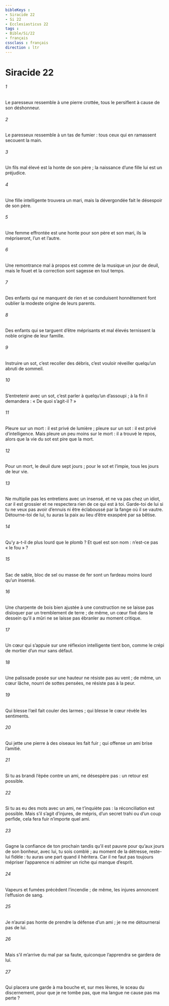 ```yaml
---
bibleKeys : 
- Siracide 22
- Si 22
- Ecclesiasticus 22
tags : 
- Bible/Si/22
- français
cssclass : français
direction : ltr
---
```


# Siracide 22

###### 1
Le paresseux ressemble à une pierre crottée,
tous le persiflent à cause de son déshonneur.
###### 2
Le paresseux ressemble à un tas de fumier :
tous ceux qui en ramassent secouent la main.
###### 3
Un fils mal élevé est la honte de son père ;
la naissance d’une fille lui est un préjudice.
###### 4
Une fille intelligente trouvera un mari,
mais la dévergondée fait le désespoir de son père.
###### 5
Une femme effrontée est une honte pour son père et son mari,
ils la mépriseront, l’un et l’autre.
###### 6
Une remontrance mal à propos
est comme de la musique un jour de deuil,
mais le fouet et la correction sont sagesse en tout temps.
###### 7
Des enfants qui ne manquent de rien et se conduisent honnêtement
font oublier la modeste origine de leurs parents.
###### 8
Des enfants qui se targuent d’être méprisants et mal élevés
ternissent la noble origine de leur famille.
###### 9
Instruire un sot, c’est recoller des débris,
c’est vouloir réveiller quelqu’un abruti de sommeil.
###### 10
S’entretenir avec un sot, c’est parler à quelqu’un d’assoupi ;
à la fin il demandera : « De quoi s’agit-il ? »
###### 11
Pleure sur un mort : il est privé de lumière ;
pleure sur un sot : il est privé d’intelligence.
Mais pleure un peu moins sur le mort : il a trouvé le repos,
alors que la vie du sot est pire que la mort.
###### 12
Pour un mort, le deuil dure sept jours ;
pour le sot et l’impie, tous les jours de leur vie.
###### 13
Ne multiplie pas les entretiens avec un insensé,
et ne va pas chez un idiot,
car il est grossier et ne respectera rien de ce qui est à toi.
Garde-toi de lui si tu ne veux pas avoir d’ennuis
ni être éclaboussé par la fange où il se vautre.
Détourne-toi de lui, tu auras la paix
au lieu d’être exaspéré par sa bêtise.
###### 14
Qu’y a-t-il de plus lourd que le plomb ?
Et quel est son nom : n’est-ce pas « le fou » ?
###### 15
Sac de sable, bloc de sel ou masse de fer
sont un fardeau moins lourd qu’un insensé.
###### 16
Une charpente de bois bien ajustée à une construction
ne se laisse pas disloquer par un tremblement de terre ;
de même, un cœur fixé dans le dessein qu’il a mûri
ne se laisse pas ébranler au moment critique.
###### 17
Un cœur qui s’appuie sur une réflexion intelligente tient bon,
comme le crépi de mortier d’un mur sans défaut.
###### 18
Une palissade posée sur une hauteur
ne résiste pas au vent ;
de même, un cœur lâche, nourri de sottes pensées,
ne résiste pas à la peur.
###### 19
Qui blesse l’œil fait couler des larmes ;
qui blesse le cœur révèle les sentiments.
###### 20
Qui jette une pierre à des oiseaux les fait fuir ;
qui offense un ami brise l’amitié.
###### 21
Si tu as brandi l’épée contre un ami,
ne désespère pas : un retour est possible.
###### 22
Si tu as eu des mots avec un ami,
ne t’inquiète pas : la réconciliation est possible.
Mais s’il s’agit d’injures, de mépris,
d’un secret trahi ou d’un coup perfide,
cela fera fuir n’importe quel ami.
###### 23
Gagne la confiance de ton prochain tandis qu’il est pauvre
pour qu’aux jours de son bonheur, avec lui, tu sois comblé ;
au moment de la détresse, reste-lui fidèle :
tu auras une part quand il héritera.
Car il ne faut pas toujours mépriser l’apparence
ni admirer un riche qui manque d’esprit.
###### 24
Vapeurs et fumées précèdent l’incendie ;
de même, les injures annoncent l’effusion de sang.
###### 25
Je n’aurai pas honte de prendre la défense d’un ami ;
je ne me détournerai pas de lui.
###### 26
Mais s’il m’arrive du mal par sa faute,
quiconque l’apprendra se gardera de lui.
###### 27
Qui placera une garde à ma bouche
et, sur mes lèvres, le sceau du discernement,
pour que je ne tombe pas,
que ma langue ne cause pas ma perte ?
